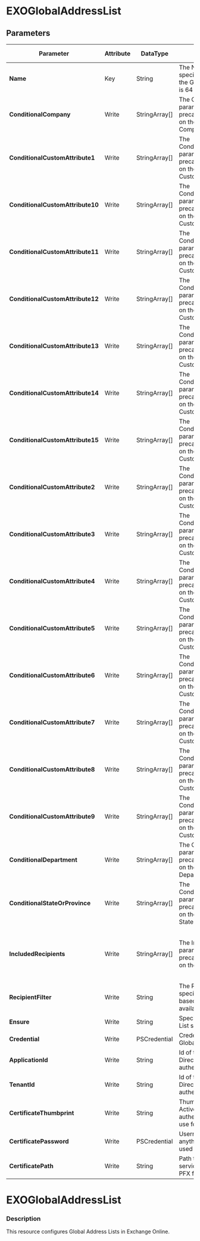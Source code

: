 ﻿# EXOGlobalAddressList

## Parameters

| Parameter | Attribute | DataType | Description | Allowed Values |
| --- | --- | --- | --- | --- |
| **Name** | Key | String | The Name parameter specifies the unique name of the GAL. The maximum length is 64 characters. ||
| **ConditionalCompany** | Write | StringArray[] | The ConditionalCompany parameter specifies a precanned filter that's based on the value of the recipient's Company property. ||
| **ConditionalCustomAttribute1** | Write | StringArray[] | The ConditionalCustomAttribute1 parameter specifies a precanned filter that's based on the value of the recipient's CustomAttribute1 property. ||
| **ConditionalCustomAttribute10** | Write | StringArray[] | The ConditionalCustomAttribute10 parameter specifies a precanned filter that's based on the value of the recipient's CustomAttribute10 property. ||
| **ConditionalCustomAttribute11** | Write | StringArray[] | The ConditionalCustomAttribute11 parameter specifies a precanned filter that's based on the value of the recipient's CustomAttribute11 property. ||
| **ConditionalCustomAttribute12** | Write | StringArray[] | The ConditionalCustomAttribute12 parameter specifies a precanned filter that's based on the value of the recipient's CustomAttribute12 property. ||
| **ConditionalCustomAttribute13** | Write | StringArray[] | The ConditionalCustomAttribute13 parameter specifies a precanned filter that's based on the value of the recipient's CustomAttribute13 property. ||
| **ConditionalCustomAttribute14** | Write | StringArray[] | The ConditionalCustomAttribute14 parameter specifies a precanned filter that's based on the value of the recipient's CustomAttribute14 property. ||
| **ConditionalCustomAttribute15** | Write | StringArray[] | The ConditionalCustomAttribute15 parameter specifies a precanned filter that's based on the value of the recipient's CustomAttribute15 property. ||
| **ConditionalCustomAttribute2** | Write | StringArray[] | The ConditionalCustomAttribute2 parameter specifies a precanned filter that's based on the value of the recipient's CustomAttribute2 property. ||
| **ConditionalCustomAttribute3** | Write | StringArray[] | The ConditionalCustomAttribute3 parameter specifies a precanned filter that's based on the value of the recipient's CustomAttribute3 property. ||
| **ConditionalCustomAttribute4** | Write | StringArray[] | The ConditionalCustomAttribute4 parameter specifies a precanned filter that's based on the value of the recipient's CustomAttribute4 property. ||
| **ConditionalCustomAttribute5** | Write | StringArray[] | The ConditionalCustomAttribute5 parameter specifies a precanned filter that's based on the value of the recipient's CustomAttribute5 property. ||
| **ConditionalCustomAttribute6** | Write | StringArray[] | The ConditionalCustomAttribute6 parameter specifies a precanned filter that's based on the value of the recipient's CustomAttribute6 property. ||
| **ConditionalCustomAttribute7** | Write | StringArray[] | The ConditionalCustomAttribute7 parameter specifies a precanned filter that's based on the value of the recipient's CustomAttribute7 property. ||
| **ConditionalCustomAttribute8** | Write | StringArray[] | The ConditionalCustomAttribute8 parameter specifies a precanned filter that's based on the value of the recipient's CustomAttribute8 property. ||
| **ConditionalCustomAttribute9** | Write | StringArray[] | The ConditionalCustomAttribute9 parameter specifies a precanned filter that's based on the value of the recipient's CustomAttribute9 property. ||
| **ConditionalDepartment** | Write | StringArray[] | The ConditionalDepartment parameter specifies a precanned filter that's based on the value of the recipient's Department property. ||
| **ConditionalStateOrProvince** | Write | StringArray[] | The ConditionalStateOrProvince parameter specifies a precanned filter that's based on the value of the recipient's StateOrProvince property. ||
| **IncludedRecipients** | Write | StringArray[] | The IncludedRecipients parameter specifies a precanned filter that's based on the recipient type. |, AllRecipients, MailboxUsers, MailContacts, MailGroups, MailUsers, Resources|
| **RecipientFilter** | Write | String | The RecipientFilter parameter specifies an OPath filter that's based on the value of any available recipient property. ||
| **Ensure** | Write | String | Specify if the Global Address List should exist or not. |Present, Absent|
| **Credential** | Write | PSCredential | Credentials of the Exchange Global Admin ||
| **ApplicationId** | Write | String | Id of the Azure Active Directory application to authenticate with. ||
| **TenantId** | Write | String | Id of the Azure Active Directory tenant used for authentication. ||
| **CertificateThumbprint** | Write | String | Thumbprint of the Azure Active Directory application's authentication certificate to use for authentication. ||
| **CertificatePassword** | Write | PSCredential | Username can be made up to anything but password will be used for CertificatePassword ||
| **CertificatePath** | Write | String | Path to certificate used in service principal usually a PFX file. ||

# EXOGlobalAddressList

### Description

This resource configures Global Address Lists in Exchange Online.


